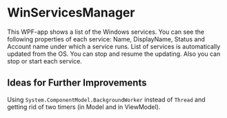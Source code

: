 # WinServicesManager

This WPF-app shows a list of the Windows services. You can see the following properties of each service: Name, DisplayName, Status and Account name under which a service runs. List of services is automatically updated from the OS. You can stop and resume the updating. Also you can stop or start each service.

## Ideas for Further Improvements

Using `System.ComponentModel.BackgroundWorker` instead of `Thread` and getting rid of two timers (in Model and in ViewModel).